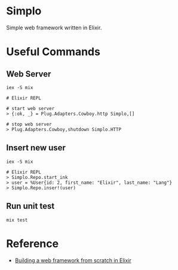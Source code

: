 # Simplo

Simple web framework written in Elixir.

# Useful Commands

## Web Server

```shell
iex -S mix

# Elixir REPL

# start web server
> {:ok, _} = Plug.Adapters.Cowboy.http Simplo,[]

# stop web server
> Plug.Adapters.Cowboy,shutdown Simplo.HTTP
```

## Insert new user

```shell
iex -S mix

# Elixir REPL
> Simplo.Repo.start_ink
> user = %User{id: 2, first_name: "Elixir", last_name: "Lang"}
> Simplo.Repo.inser!(user)
```
## Run unit test

```shell
mix test
```

# Reference

- [Building a web framework from scratch in Elixir](https://codewords.recurse.com/issues/five/building-a-web-framework-from-scratch-in-elixir)

